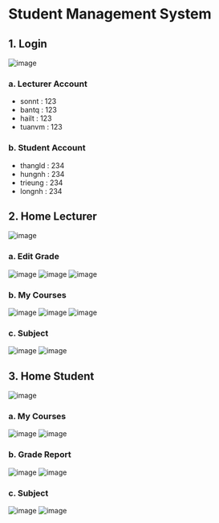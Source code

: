 # Student Management System


## 1. Login
![image](https://github.com/user-attachments/assets/1f3e710e-cb28-4709-98ab-4de2cda3c97e)

### a. Lecturer Account
  - sonnt : 123
  - bantq : 123
  - hailt : 123
  - tuanvm : 123

### b. Student Account
  - thangld : 234
  - hungnh : 234
  - trieung : 234
  - longnh : 234


## 2. Home Lecturer
![image](https://github.com/user-attachments/assets/b6185d2d-b14e-42ab-8d67-f5081e5455e4)

### a. Edit Grade
![image](https://github.com/user-attachments/assets/2b96b25f-1a0e-4680-bd1e-367dc2252917)
![image](https://github.com/user-attachments/assets/a5f2d59a-ed3f-4842-90bf-dd1c6c2dd7f0)
![image](https://github.com/user-attachments/assets/9c24f775-cbfc-47b4-9332-89c16ddae2a3)

### b. My Courses
![image](https://github.com/user-attachments/assets/51c2722f-1749-41d1-a3c9-e9206aed9413)
![image](https://github.com/user-attachments/assets/c77ad347-4e11-4a58-975b-c7803e9eee78)
![image](https://github.com/user-attachments/assets/3b91c7d9-ff9d-4523-9e52-0825553b49a4)

### c. Subject
![image](https://github.com/user-attachments/assets/b9531cd3-f242-47f1-9a1c-7345cb614b62)
![image](https://github.com/user-attachments/assets/43c0975c-c248-472b-be04-c191c57a009b)


## 3. Home Student
![image](https://github.com/user-attachments/assets/e360dc59-1264-4a33-9d2a-55bb8a92e403)

### a. My Courses
![image](https://github.com/user-attachments/assets/4e33cae4-d0ff-423b-89fa-815ed6542448)
![image](https://github.com/user-attachments/assets/58cf46cc-20cb-4640-be58-ee60be1bd1bc)

### b. Grade Report
![image](https://github.com/user-attachments/assets/4f50c3ba-25fa-406c-b2d3-42051e3c9cfa)
![image](https://github.com/user-attachments/assets/c55bebe8-f736-4b79-8c0e-dbf1aa35ebae)

### c. Subject
![image](https://github.com/user-attachments/assets/01ebf9dc-9f0c-49fd-8539-21b42286a9c6)
![image](https://github.com/user-attachments/assets/704556e7-c8f1-480c-aecb-0ff7b489c795)





